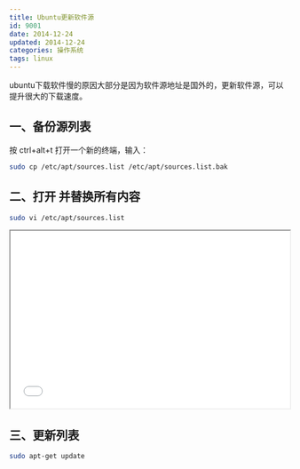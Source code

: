 ```yaml
---
title: Ubuntu更新软件源
id: 9001
date: 2014-12-24
updated: 2014-12-24
categories: 操作系统
tags: linux
---
```


ubuntu下载软件慢的原因大部分是因为软件源地址是国外的，更新软件源，可以提升很大的下载速度。
<!--more-->

## 一、备份源列表
按 ctrl+alt+t 打开一个新的终端，输入：
```bash
sudo cp /etc/apt/sources.list /etc/apt/sources.list.bak
```

## 二、打开 并替换所有内容
```bash
sudo vi /etc/apt/sources.list
```
<iframe src="/static/other/ubuntu.html" width="100%" height="320px"></iframe>

## 三、更新列表
```bash
sudo apt-get update
```
